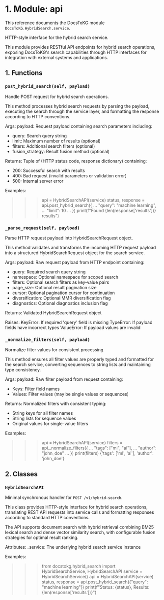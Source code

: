 # 1. Module: api

This reference documents the DocsToKG module ``DocsToKG.HybridSearch.service``.

HTTP-style interface for the hybrid search service.

This module provides RESTful API endpoints for hybrid search operations,
exposing DocsToKG's search capabilities through HTTP interfaces for
integration with external systems and applications.

## 1. Functions

### `post_hybrid_search(self, payload)`

Handle POST request for hybrid search operations.

This method processes hybrid search requests by parsing the payload,
executing the search through the service layer, and formatting the
response according to HTTP conventions.

Args:
payload: Request payload containing search parameters including:
- query: Search query string
- limit: Maximum number of results (optional)
- filters: Additional search filters (optional)
- fusion_strategy: Result fusion method (optional)

Returns:
Tuple of (HTTP status code, response dictionary) containing:
- 200: Successful search with results
- 400: Bad request (invalid parameters or validation error)
- 500: Internal server error

Examples:
>>> api = HybridSearchAPI(service)
>>> status, response = api.post_hybrid_search({
...     "query": "machine learning",
...     "limit": 10
... })
>>> print(f"Found {len(response['results'])} results")

### `_parse_request(self, payload)`

Parse HTTP request payload into HybridSearchRequest object.

This method validates and transforms the incoming HTTP request payload
into a structured HybridSearchRequest object for the search service.

Args:
payload: Raw request payload from HTTP endpoint containing:
- query: Required search query string
- namespace: Optional namespace for scoped search
- filters: Optional search filters as key-value pairs
- page_size: Optional result pagination size
- cursor: Optional pagination cursor for continuation
- diversification: Optional MMR diversification flag
- diagnostics: Optional diagnostics inclusion flag

Returns:
Validated HybridSearchRequest object

Raises:
KeyError: If required 'query' field is missing
TypeError: If payload fields have incorrect types
ValueError: If payload values are invalid

### `_normalize_filters(self, payload)`

Normalize filter values for consistent processing.

This method ensures all filter values are properly typed and formatted
for the search service, converting sequences to string lists and
maintaining type consistency.

Args:
payload: Raw filter payload from request containing:
- Keys: Filter field names
- Values: Filter values (may be single values or sequences)

Returns:
Normalized filters with consistent typing:
- String keys for all filter names
- String lists for sequence values
- Original values for single-value filters

Examples:
>>> api = HybridSearchAPI(service)
>>> filters = api._normalize_filters({
...     "tags": ["ml", "ai"],
...     "author": "john_doe"
... })
>>> print(filters)
{'tags': ['ml', 'ai'], 'author': 'john_doe'}

## 2. Classes

### `HybridSearchAPI`

Minimal synchronous handler for `POST /v1/hybrid-search`.

This class provides HTTP-style interface for hybrid search operations,
translating REST API requests into service calls and formatting responses
according to standard HTTP conventions.

The API supports document search with hybrid retrieval combining BM25
lexical search and dense vector similarity search, with configurable
fusion strategies for optimal result ranking.

Attributes:
_service: The underlying hybrid search service instance

Examples:
>>> from docstokg.hybrid_search import HybridSearchService, HybridSearchAPI
>>> service = HybridSearchService()
>>> api = HybridSearchAPI(service)
>>> status, response = api.post_hybrid_search({"query": "machine learning"})
>>> print(f"Status: {status}, Results: {len(response['results'])}")
